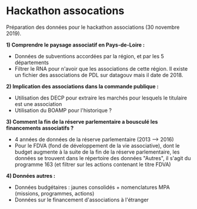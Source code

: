 # Hackathon assocations

Préparation des données pour le hackathon associations (30 novembre 2019).

**1) Comprendre le paysage associatif en Pays-de-Loire :**
- Données de subventions accordées par la région, et par les 5 départements
- Filtrer le RNA pour n'avoir que les associations de cette région. Il existe un fichier des associations de PDL sur datagouv mais il date de 2018.

**2) Implication des associations dans la commande publique :**
- Utilisation des DECP pour extraire les marchés pour lesquels le titulaire est une association
- Utilisation du BOAMP pour l'historique ?

**3) Comment la fin de la réserve parlementaire a bousculé les financements associatifs ?**
- 4 années de données de la réserve parlementaire (2013 --> 2016)
- Pour le FDVA (fond de développement de la vie associative), dont le budget augmente à la suite de la fin de la réserve parlementaire, les données se trouvent dans le répertoire des données "Autres", il s'agit du programme 163 (et filtrer sur les actions contenant le titre FDVA)

**4) Données autres :** 
- Données budgétaires : jaunes consolidés + nomenclatures MPA (missions, programmes, actions)
- Données sur le financement d'associations à l'étranger
